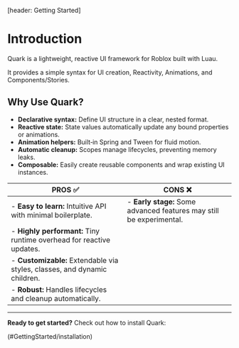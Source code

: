[header: Getting Started]

# Introduction

Quark is a lightweight, reactive UI framework for Roblox built with Luau.

It provides a simple syntax for UI creation, Reactivity, Animations, and Components/Stories.

## Why Use Quark?

- **Declarative syntax:** Define UI structure in a clear, nested format.
- **Reactive state:** State values automatically update any bound properties or animations.
- **Animation helpers:** Built‑in Spring and Tween for fluid motion.
- **Automatic cleanup:** Scopes manage lifecycles, preventing memory leaks.
- **Composable:** Easily create reusable components and wrap existing UI instances.

| PROS ✅ | CONS ❌ |
| -------- | ------------------------------------------------------ |
| - **Easy to learn:** Intuitive API with minimal boilerplate. | - **Early stage:** Some advanced features may still be experimental. |
| - **Highly performant:** Tiny runtime overhead for reactive updates. ||
| - **Customizable:** Extendable via styles, classes, and dynamic children. ||
| - **Robust:** Handles lifecycles and cleanup automatically. ||

---

**Ready to get started?** Check out how to install Quark:

<!NextPage|Installation>(#GettingStarted/installation)
